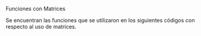 Funciones con Matrices

Se encuentran las funciones que se utilizaron en los siguientes códigos con respecto al uso de matrices.
